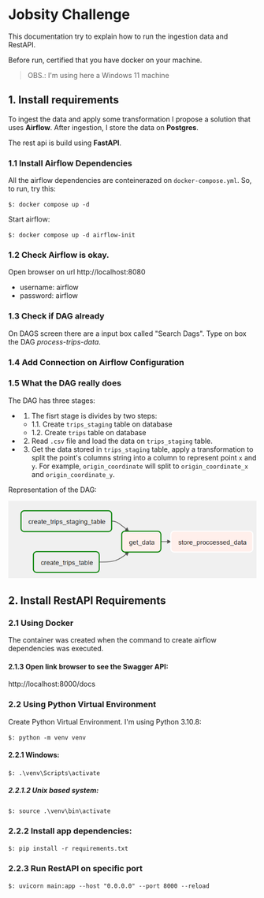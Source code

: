 
# Jobsity Challenge

This documentation try to explain how to run the ingestion data and RestAPI.

Before run, certified that you have docker on your machine.
> OBS.: I'm using here a Windows 11 machine

## 1. Install requirements

To ingest the data and apply some transformation I propose a solution that uses **Airflow**. After ingestion, I store the data
on **Postgres**.  

The rest api is build using **FastAPI**.

### 1.1 Install Airflow Dependencies

All the airflow dependencies are conteinerazed on `docker-compose.yml`. So, to run, try this:

`$: docker compose up -d`

Start airflow:

`$: docker compose up -d airflow-init`

### 1.2 Check Airflow is okay.

Open browser on url http://localhost:8080
* username: airflow
* password: airflow

### 1.3 Check if DAG already
On DAGS screen there are a input box called "Search Dags". Type
on box the DAG *process-trips-data*.

### 1.4 Add Connection on Airflow Configuration


### 1.5 What the DAG really does
The DAG has three stages:
* 1. The fisrt stage is divides by two steps:
    * 1.1. Create `trips_staging` table on database
    * 1.2. Create `trips` table on database
* 2. Read `.csv` file and load the data on `trips_staging` table. 
* 3. Get the data stored in `trips_staging` table, apply a transformation to split the point's columns string into a column to represent point `x` and `y`. For example, `origin_coordinate` will split to `origin_coordinate_x` and `origin_coordinate_y`.

Representation of the DAG:

![Ingestion Pipeline](docs/images/ingestion_dag.png)

## 2. Install RestAPI Requirements

### 2.1 Using Docker

The container was created when the command to create airflow dependencies was executed.

#### 2.1.3 Open link browser to see the Swagger API:
http://localhost:8000/docs

### 2.2 Using Python Virtual Environment

Create Python Virtual Environment. I'm using Python 3.10.8:

`$: python -m venv venv`

#### 2.2.1 Windows:

`$: .\venv\Scripts\activate`

##### 2.2.1.2 Unix based system:

`$: source .\venv\bin\activate`

### 2.2.2 Install app dependencies:

`$: pip install -r requirements.txt`

### 2.2.3 Run RestAPI on specific port

`$: uvicorn main:app --host "0.0.0.0" --port 8000 --reload`
